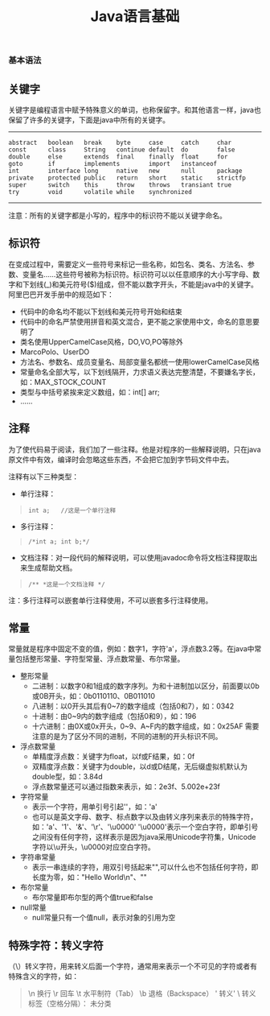 ﻿---
layout: post
title: "Java语言基础"
data: 2017-12-26
description: "关键字 标识符 注释 常量 转义字符"
tag: JavaSE
---

### 基本语法 ###

关键字
--
关键字是编程语言中赋予特殊意义的单词，也称保留字。和其他语言一样，java也保留了许多的关键字，下面是java中所有的关键字。


----------

    abstract   boolean   break    byte     case     catch     char   
    const      class     String   continue default  do        false
    double     else      extends  final    finally  float     for
    goto       if        implements        import   instanceof
    int        interface long     native   new      null      package
    private    protected public   return   short    static    strictfp
    super      switch    this     throw    throws   transiant true
    try        void      volatile while    synchronized


----------
注意：所有的关键字都是小写的，程序中的标识符不能以关键字命名。

标识符
--
在变成过程中，需要定义一些符号来标记一些名称，如包名、类名、方法名、参数、变量名……这些符号被称为标识符。标识符可以以任意顺序的大小写字母、数字和下划线(_)和美元符号($)组成，但不能以数字开头，不能是java中的关键字。
阿里巴巴开发手册中的规范如下：

- 代码中的命名均不能以下划线和美元符号开始和结束
- 代码中的命名严禁使用拼音和英文混合，更不能之家使用中文，命名的意思要明了
- 类名使用UpperCamelCase风格，DO,VO,PO等除外
 - MarcoPolo、UserDO
- 方法名、参数名、成员变量名、局部变量名都统一使用lowerCamelCase风格
- 常量命名全部大写，以下划线隔开，力求语义表达完整清楚，不要嫌名字长，如：MAX_STOCK_COUNT
- 类型与中括号紧挨来定义数组，如：int[] arr;
- ……

注释
--
为了使代码易于阅读，我们加了一些注释。他是对程序的一些解释说明，只在java原文件中有效，编译时会忽略这些东西，不会把它加到字节码文件中去。

注释有以下三种类型：

- 单行注释： 
> `int a;   //这是一个单行注释`
- 多行注释：  
> `/*int a;
    int b;*/`

- 文档注释：对一段代码的解释说明，可以使用javadoc命令将文档注释提取出来生成帮助文档。
> `/**
    *这是一个文档注释
    */`

注：多行注释可以嵌套单行注释使用，不可以嵌套多行注释使用。

常量
--
常量就是程序中固定不变的值，例如：数字1，字符'a'，浮点数3.2等。在java中常量包括整形常量、字符型常量、浮点数常量、布尔常量。

 - 整形常量
    - 二进制：以数字0和1组成的数字序列。为和十进制加以区分，前面要以0b或0B开头，如：0b0110110、0B011010
    - 八进制：以0开头其后有0~7的数字组成（包括0和7），如：0342
    - 十进制：由0~9内的数字组成（包括0和9），如：196
    - 十六进制：由0X或0x开头，0~9、A~F内的数字组成，如：0x25AF
    需要注意的是为了区分不同的进制，不同的进制的开头标识不同。
 - 浮点数常量
    - 单精度浮点数：关键字为float，以f或F结果，如：0f
    - 双精度浮点数：关键字为double，以d或D结尾，无后缀虚拟机默认为double型，如：3.84d
    - 浮点数常量还可以通过指数来表示，如：2e3f、5.002e+23f
 - 字符常量
    - 表示一个字符，用单引号引起''，如：'a'
    - 也可以是英文字母、数字、标点数字以及由转义序列来表示的特殊字符，如：'a'、'1'、'&'、'\r'、'\u0000'
    '\u0000'表示一个空白字符，即单引号之间没有任何字符，这样表示是因为java采用Unicode字符集，Unicode字符以\u开头，\u0000对应空白字符。
 - 字符串常量
    - 表示一串连续的字符，用双引号括起来"",可以什么也不包括任何字符，即长度为零，如："Hello World\n"、"" 
 - 布尔常量
    - 布尔常量即布尔型的两个值true和false
 - null常量
    - null常量只有一个值null，表示对象的引用为空 

特殊字符：转义字符
--
（\）转义字符，用来转义后面一个字符，通常用来表示一个不可见的字符或者有特殊含义的字符，如：

> \n  换行        \r  回车       \t  水平制符（Tab）       \b   退格（Backspace）
  \'  转义'       \\  转义\
    标签（空格分隔）： 未分类





